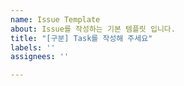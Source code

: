```yaml
---
name: Issue Template
about: Issue를 작성하는 기본 템플릿 입니다.
title: "[구분] Task를 작성해 주세요"
labels: ''
assignees: ''

---
```



